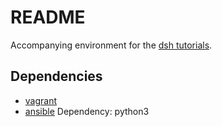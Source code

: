 # README

Accompanying environment for the [dsh tutorials](https://github.com/kpn-dsh/introduction-to-dsh).

## Dependencies

* [vagrant](https://www.vagrantup.com/)
* [ansible](https://www.ansible.com/)
Dependency: python3
